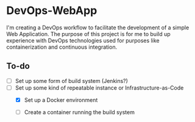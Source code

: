 
# DevOps-WebApp
I'm creating a DevOps workflow to facilitate the development of a simple Web Application. The purpose of this project is for me to build up experience with DevOps technologies used for purposes like containerization and continuous integration.

## To-do
- [ ] Set up some form of build system (Jenkins?)
- [ ] Set up some kind of repeatable instance or Infrastructure-as-Code
  - [x] Set up a Docker environment
  - [ ] Create a container running the build system

